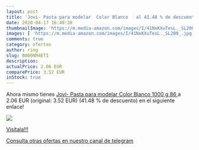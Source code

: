 ```yaml
---
layout: post
title: 'Jovi- Pasta para modelar  Color Blanco   al 41.48 % de descuento'
date: 2020-04-17 16:40:28
thumbnailImage: 'https://m.media-amazon.com/images/I/41NxKXuTesL._SL200_.jpg'
images: [ 'https://m.media-amazon.com/images/I/41NxKXuTesL._SL200_.jpg' ]
comments: true
category: ofertas
author: ring
slug: B000NM4ETI
description:
actualPrice: 2.06 EUR
comparePrice: 3.52 EUR
inStock: true
---
```


Ahora mismo tienes [Jovi- Pasta para modelar  Color Blanco  1000 g  86 ](https://www.amazon.com/dp/B000NM4ETI/?tag=redken08-20) a 2.06 EUR (original: 3.52 EUR) (41.48 %  de descuento) en el siguiente enlace!

[![](https://m.media-amazon.com/images/I/41NxKXuTesL._SL200_.jpg)](https://www.amazon.com/dp/B000NM4ETI/?tag=redken08-20)

[Visítala!!!](https://www.amazon.com/dp/B000NM4ETI/?tag=redken08-20)

[Consulta otras ofertas en nuestro canal de telegram](https://t.me/s/ofertas25)
